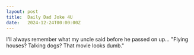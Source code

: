 ```yaml
---
layout: post
title:  Daily Dad Joke 4U
date:   2024-12-24T00:00:00Z
---
```

I'll always remember what my uncle said before he passed on up... "Flying houses? Talking dogs? That movie looks dumb."
